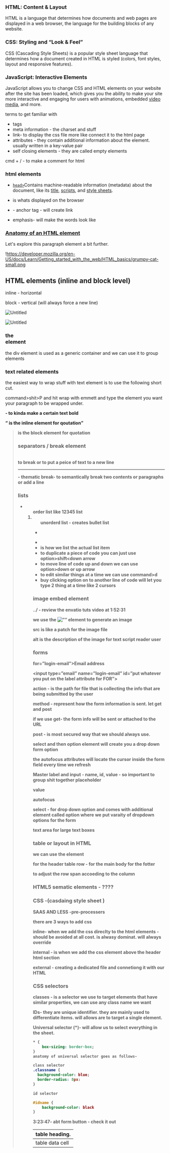 ### **HTML: Content & Layout**

HTML is a language that determines how documents and web pages are displayed in a web browser, the language for the building blocks of any website.

### **CSS: Styling and “Look & Feel”**

CSS (Cascading Style Sheets) is a popular style sheet language that determines how a document created in HTML is styled (colors, font styles, layout and responsive features).

### **JavaScript: Interactive Elements**

JavaScript allows you to change CSS and HTML elements on your website after the site has been loaded, which gives you the ability to make your site more interactive and engaging for users with animations, embedded [video media](https://brandefy.com/austin-texas-video-production/), and more.

terms to get familiar with

- tags
- meta information - the charset and stuff
- link- to display the css file more like connect it to the html page
- attributes - they contain additional information about the element.
usually written in a key-value pair
- self closing elements - they are called empty elements

cmd + / - to make a comment for html

### html elements

- [`head>`](https://developer.mozilla.org/en-US/docs/Web/HTML/Element/head)Contains machine-readable information (metadata) about the document, like its [title](https://developer.mozilla.org/en-US/docs/Web/HTML/Element/title), [scripts](https://developer.mozilla.org/en-US/docs/Web/HTML/Element/script), and [style sheets](https://developer.mozilla.org/en-US/docs/Web/HTML/Element/style).
- <body></body> is whats displayed on the browser

- <a></a>- anchor tag - will create link
- <em></em> emphasis- will make the words look like

### [Anatomy of an HTML element](https://developer.mozilla.org/en-US/docs/Learn/Getting_started_with_the_web/HTML_basics#anatomy_of_an_html_element)

Let's explore this paragraph element a bit further.

!https://developer.mozilla.org/en-US/docs/Learn/Getting_started_with_the_web/HTML_basics/grumpy-cat-small.png

## HTML elements (inline and block level)

inline - horizontal

block - vertical (will always force a new line)

![Untitled](https://prod-files-secure.s3.us-west-2.amazonaws.com/e7577842-9d9b-40c4-9c23-995ddd633259/137b3402-ddca-43f2-8652-f12584a7e9b2/Untitled.png)

![Untitled](https://prod-files-secure.s3.us-west-2.amazonaws.com/e7577842-9d9b-40c4-9c23-995ddd633259/34600534-953a-48c6-944b-86d745c766ec/Untitled.png)

### the <div> element

the div element is used as a generic container and we can use it to group elements 

### text related elements

the easiest way to wrap stuff with text element is to use the following short cut.

command>shit>P and hit wrap with emmett and type the element you want your paragraph to be wrapped under.

<strong> - to kinda make a certain text bold

<q> is the inline element for qoutation

<blockquote cite=” URL”> is the block element for quotation

### separators / break element

<br> to break or to put a peice of text to a new line

<hr> - thematic break- to semantically break two contents or paragraphs or add a line 

### lists

- <ol> order list like 12345 list
- <ul> unorderd list - creates bullet list
- <dl>
- <li> is how we list the actual list item
- **to duplicate a piece of code you can just use option>shift<down arrow**
- **to move line of code up and down we can use option>down or up arrow**
- **to edit similar things at a time we can use command>d**
- buy clicking option on to another line of code will let you type 2 thing at a time like 2 cursors

### image embed element

../ - review the envatio tuts video at 1:52:31

we use the <img src=”” alt=””> element to generate an image

src is like a patch for the image file 

alt is the description of the image for text script reader user

### forms

<form action=”” method=””></form>

<div>

<label> for=”login-email”>Email address</label>

<input type=”email” name=”login-email” id=”put whatever you put on the label attribute for FOR”>

action - is the path for file that is collecting the info that are being submitted by the user 

method - represent how the form information is sent. let get and post 

if we use get- the form info will be sent or attached to the URL

post -  is most secured way that we should always use.

select and then option element will create you a drop down form option

the autofocus attributes will locate the cursor inside the form field every time we refresh

Master label and input - name, id,  value - so important to group shit together
placeholder

value

autofocus

select - for drop down option and comes with additional element called option where we put varaity of dropdown options for the form

text area for large text boxes

### table or layout in HTML

we can use the <table> element

<thead> for the header

<tr> table row

<th> table heading.  

<tbody> - for the main body

<td > table data cell

<tfoot> for the fotter

<colspan> to adjust the row span accoeding to the column

### HTML5 sematic elements - ????

### CSS -(casdaing style sheet )

SAAS AND LESS -pre-processers 

there are 3 ways to add css 

inline- when we add the css direclty to the html elements - should be avoided at all cost.  is alwasy dominat. will always override 

internal - is when we add the css element above the header  html section 

external - creating a dedicated file and connetiong it with our HTML

### CSS selectors

classes -  is a selector we use to target elements that have similar properties, we can use any class name we want

IDs- they are unique identifier. they are mainly used to differentiate items. will allows are to target a single element.

Universal selector (*)- will allow us to select everything in the sheet.

```css
* {
    box-sizing: border-box;
}
anatomy of universal selector goes as follows-
```

```css
class selector
.classname {
  background-color: blue;
  border-radius: 8px:
}
```

```css
id selector

#idname {
    background-color: black
}
```

3:23:47- abt form button - check it out